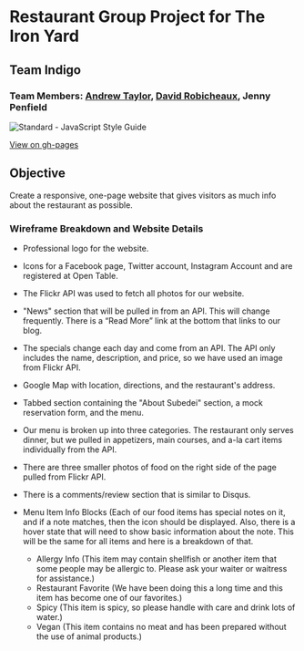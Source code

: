 # Restaurant Group Project for The Iron Yard
## Team Indigo
### Team Members: [Andrew Taylor](https://github.com/agrahamt), [David Robicheaux](https://github.com/atomiczzz), Jenny Penfield

<img src="https://img.shields.io/badge/code_style-standard-brightgreen.svg" alt="Standard - JavaScript Style Guide"></a>

[View on gh-pages](https://jennypenfield.github.io/restaurant-group-project/)

## Objective

Create a responsive, one-page website that gives visitors as much info about the restaurant as possible.

### Wireframe Breakdown and Website Details
* Professional logo for the website.
* Icons for a Facebook page, Twitter account, Instagram Account and are registered at Open Table.
* The Flickr API was used to fetch all photos for our website.
* "News" section that will be pulled in from an API. This will change frequently. There is a “Read More” link at the bottom that links to our blog.
* The specials change each day and come from an API. The API only includes the name, description, and price, so we have used an image from Flickr API.
* Google Map with location, directions, and the restaurant's address.
* Tabbed section containing the "About Subedei" section, a mock reservation form, and the menu.
* Our menu is broken up into three categories. The restaurant only serves dinner, but we pulled in appetizers, main courses, and a-la cart items individually from the API.
* There are three smaller photos of food on the right side of the page pulled from Flickr API.
* There is a comments/review section that is similar to Disqus.
* Menu Item Info Blocks (Each of our food items has special notes on it, and if a note matches, then the icon should be displayed. Also, there is a hover state that will need to show basic information about the note. This will be the same for all items and here is a breakdown of that.

  * Allergy Info (This item may contain shellfish or another item that some people may be allergic to. Please ask your waiter or waitress for assistance.)
  * Restaurant Favorite (We have been doing this a long time and this item has become one of our favorites.)
  * Spicy (This item is spicy, so please handle with care and drink lots of water.)
  * Vegan (This item contains no meat and has been prepared without the use of animal products.)
